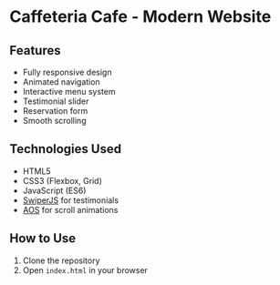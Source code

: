 # Caffeteria Cafe - Modern Website

## Features
- Fully responsive design
- Animated navigation
- Interactive menu system
- Testimonial slider
- Reservation form
- Smooth scrolling

## Technologies Used
- HTML5
- CSS3 (Flexbox, Grid)
- JavaScript (ES6)
- [SwiperJS](https://swiperjs.com/) for testimonials
- [AOS](https://michalsnik.github.io/aos/) for scroll animations

## How to Use
1. Clone the repository
2. Open `index.html` in your browser
